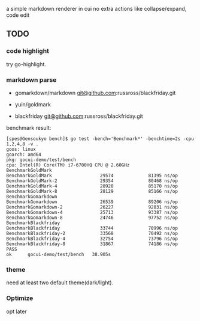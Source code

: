 a simple markdown renderer in cui
no extra actions like collapse/expand, code edit

## TODO
### code highlight
try go-highlight.

### markdown parse
- gomarkdown/markdown
  git@github.com:russross/blackfriday.git

- yuin/goldmark

- blackfriday
  git@github.com:russross/blackfriday.git

benchmark result:
```shell
[spes@Gensoukyo bench]$ go test -bench='Benchmark*' -benchtime=2s -cpu 1,2,4,8 -v .
goos: linux
goarch: amd64
pkg: gocui-demo/test/bench
cpu: Intel(R) Core(TM) i7-6700HQ CPU @ 2.60GHz
BenchmarkGoldMark
BenchmarkGoldMark                  29574             81395 ns/op
BenchmarkGoldMark-2                29354             80468 ns/op
BenchmarkGoldMark-4                28920             85170 ns/op
BenchmarkGoldMark-8                28129             85166 ns/op
BenchmarkGomarkdown
BenchmarkGomarkdown                26539             89206 ns/op
BenchmarkGomarkdown-2              26227             92031 ns/op
BenchmarkGomarkdown-4              25713             93387 ns/op
BenchmarkGomarkdown-8              24746             97752 ns/op
BenchmarkBlackfriday
BenchmarkBlackfriday               33744             70996 ns/op
BenchmarkBlackfriday-2             33568             70492 ns/op
BenchmarkBlackfriday-4             32754             73796 ns/op
BenchmarkBlackfriday-8             31867             74186 ns/op
PASS
ok      gocui-demo/test/bench   38.905s
```

### theme
need at least two default theme(dark/light).

### Optimize
opt later